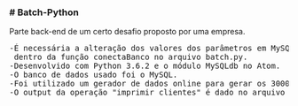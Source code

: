 <h3># Batch-Python</h3>
Parte back-end de um certo desafio proposto por uma empresa.

<pre>
-É necessária a alteração dos valores dos parâmetros em MySQLdb.connect 
 dentro da função conectaBanco no arquivo batch.py.
-Desenvolvido com Python 3.6.2 e o módulo MySQLdb no Atom.
-O banco de dados usado foi o MySQL. 
-Foi utilizado um gerador de dados online para gerar os 3000 mil registros de cliente.
-O output da operação "imprimir clientes" é dado no arquivo output.txt por questões de visibilidade.
</pre>
